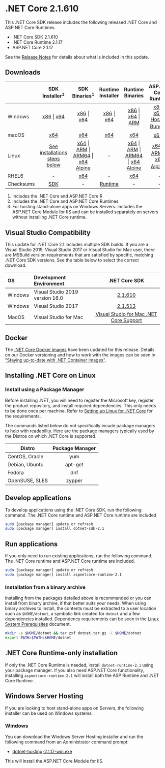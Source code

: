 # .NET Core 2.1.610

This .NET Core SDK release includes the following released .NET Core and ASP.NET Core Runtimes.

* .NET Core SDK 2.1.610
* .NET Core Runtime 2.1.17
* ASP.NET Core 2.1.17

See the [Release Notes](https://github.com/dotnet/core/blob/main/release-notes/2.1/2.1.17/2.1.17.md) for details about what is included in this update.

## Downloads

|           | SDK Installer<sup>1</sup>                        | SDK Binaries<sup>1</sup>                 | Runtime Installer                                        | Runtime Binaries                                 | ASP.NET Core Runtime           |
| --------- | :------------------------------------------:     | :----------------------:                 | :---------------------------:                            | :-------------------------:                      | :-----------------:            |
| Windows   | [x86][dotnet-sdk-win-x86.exe] \| [x64][dotnet-sdk-win-x64.exe] | [x86][dotnet-sdk-win-x86.zip] \| [x64][dotnet-sdk-win-x64.zip] | [x86][dotnet-runtime-win-x86.exe] \| [x64][dotnet-runtime-win-x64.exe] | [x86][dotnet-runtime-win-x86.zip] \| [x64][dotnet-runtime-win-x64.zip] \| [ARM][dotnet-runtime-win-arm.zip] | [x86][aspnetcore-runtime-win-x86.exe] \| [x64][aspnetcore-runtime-win-x64.exe] \| <br> [Hosting Bundle][dotnet-hosting-win.exe]<sup>2</sup> |
| macOS     | [x64][dotnet-sdk-osx-x64.pkg]  | [x64][dotnet-sdk-osx-x64.tar.gz]     | [x64][dotnet-runtime-osx-x64.pkg] | [x64][dotnet-runtime-osx-x64.tar.gz] | [x64][aspnetcore-runtime-osx-x64.tar.gz]<sup>1</sup>
| Linux     | [See installations steps below][linux-install]   | [x64][dotnet-sdk-linux-x64.tar.gz] \| [ARM][dotnet-sdk-linux-arm.tar.gz] \| [ARM64][dotnet-sdk-linux-arm64.tar.gz] \| [x64 Alpine][dotnet-sdk-linux-musl-x64.tar.gz] | - | [x64][dotnet-runtime-linux-x64.tar.gz] \| [ARM][dotnet-runtime-linux-arm.tar.gz] \| [ARM64][dotnet-runtime-linux-arm64.tar.gz] \| [x64 Alpine][dotnet-runtime-linux-musl-x64.tar.gz] | [x64][aspnetcore-runtime-linux-x64.tar.gz]<sup>1</sup>  \| [ARM][aspnetcore-runtime-linux-arm.tar.gz]<sup>1</sup> \| [x64 Alpine][aspnetcore-runtime-linux-musl-x64.tar.gz]<sup>1</sup> |
| RHEL6     | -                                                | [x64][dotnet-sdk-rhel.6-x64.tar.gz]                    | -                                                        | [x64][dotnet-runtime-rhel.6-x64.tar.gz] | - |
| Checksums | [SDK][checksums-sdk]                             | -                                        | [Runtime][checksums-runtime]                             | - | - |

1. Includes the .NET Core and ASP.NET Core R
1. Includes the .NET Core and ASP.NET Core Runtimes
2. For hosting stand-alone apps on Windows Servers. Includes the ASP.NET Core Module for IIS and can be installed separately on servers without installing .NET Core runtime.

## Visual Studio Compatibility

This update for .NET Core 2.1 includes multiple SDK builds. If you are a Visual Studio 2019, Visual Studio 2017 or Visual Studio for Mac user, there are MSBuild version requirements that are satisfied by specific, matching .NET Core SDK versions. See the table below to select the correct download.

| OS | Development Environment | .NET Core SDK |
| :-- | :-- | :--: |
| Windows | Visual Studio 2019 version 16.0 | [2.1.610](#downloads) |
| Windows | Visual Studio 2017 | [2.1.513](2.1.17.md) |
| MacOS | Visual Studio for Mac | [Visual Studio for Mac .NET Core Support](https://learn.microsoft.com/visualstudio/mac/net-core-support) |


## Docker

The [.NET Core Docker images](https://hub.docker.com/r/microsoft/dotnet/) have been updated for this release. Details on our Docker versioning and how to work with the images can be seen in ["Staying up-to-date with .NET Container Images"](https://devblogs.microsoft.com/dotnet/staying-up-to-date-with-net-container-images/).

## Installing .NET Core on Linux

### Install using a Package Manager

Before installing .NET, you will need to register the Microsoft key, register the product repository, and install required dependencies. This only needs to be done once per machine. Refer to [Setting up Linux for .NET Core][linux-setup] for the requirements.

The commands listed below do not specifically incude package managers to help with readability. Here are the package managers typically used by the Distros on which .NET Core is supported.

| Distro | Package Manager  |
| ---             | :----:  |
| CentOS, Oracle  | yum     |
| Debian, Ubuntu  | apt-get |
| Fedora          | dnf     |
| OpenSUSE, SLES  | zypper  |

## Develop applications

To develop applications using the .NET Core SDK, run the following command. The .NET Core runtime and ASP.NET Core runtime are included.

```bash
sudo [package manager] update or refresh
sudo [package manager] install dotnet-sdk-2.1
```

## Run applications

If you only need to run existing applications, run the following command. The .NET Core runtime and ASP.NET Core runtime are included.

```bash
sudo [package manager] update or refresh
sudo [package manager] install aspnetcore-runtime-2.1
```

### Installation from a binary archive

Installing from the packages detailed above is recommended or you can install from binary archive, if that better suits your needs. When using binary archives to install, the contents must be extracted to a user location such as `$HOME/dotnet`, a symbolic link created for `dotnet` and a few dependencies installed. Dependency requirements can be seen in the [Linux System Prerequisites](https://github.com/dotnet/core/blob/main/Documentation/linux-prereqs.md) document.

```bash
mkdir -p $HOME/dotnet && tar zxf dotnet.tar.gz -C $HOME/dotnet
export PATH=$PATH:$HOME/dotnet
```

## .NET Core Runtime-only installation

If only the .NET Core Runtime is needed, install `dotnet-runtime-2.1` using your package manager. If you also need ASP.NET Core functionality, installing `aspnetcore-runtime-2.1` will install both the ASP Runtime and .NET Core Runtime.

## Windows Server Hosting

If you are looking to host stand-alone apps on Servers, the following installer can be used on Windows systems.

### Windows

You can download the Windows Server Hosting installer and run the following command from an Administrator command prompt:

* [dotnet-hosting-2.1.17-win.exe][dotnet-hosting-win.exe]

This will install the ASP.NET Core Module for IIS.

[blob-runtime]: https://dotnetcli.blob.core.windows.net/dotnet/Runtime/
[blob-sdk]: https://dotnetcli.blob.core.windows.net/dotnet/Sdk/
[release-notes]: https://github.com/dotnet/core/blob/main/release-notes/2.1/2.1.17/2.1.17.md

[checksums-runtime]: https://dotnetcli.blob.core.windows.net/dotnet/checksums/2.1.17-sha.txt
[checksums-sdk]: https://dotnetcli.blob.core.windows.net/dotnet/checksums/2.1.17-sha.txt

[linux-install]: https://learn.microsoft.com/dotnet/core/install/linux
[linux-setup]: https://github.com/dotnet/core/blob/main/Documentation/linux-setup.md

[dotnet-blog]: https://devblogs.microsoft.com/dotnet/



[//]: # ( Runtime 2.1.17)
[dotnet-runtime-linux-arm.tar.gz]: https://download.visualstudio.microsoft.com/download/pr/ccc989da-fa6c-4b1b-a8a8-ed43ab4bba38/77e9e57aa69a2a84f1a45e861cc4eed5/dotnet-runtime-2.1.17-linux-arm.tar.gz
[dotnet-runtime-linux-arm64.tar.gz]: https://download.visualstudio.microsoft.com/download/pr/b97e7fa1-cf7b-4b5e-a7a6-33d124c1d2ee/2d67061cda10b4470cebdb6c36271095/dotnet-runtime-2.1.17-linux-arm64.tar.gz
[dotnet-runtime-linux-musl-x64.tar.gz]: https://download.visualstudio.microsoft.com/download/pr/fb5b99ef-e59f-43e4-a193-344774d942c3/016338b54b1ec63bd0400039f763e25d/dotnet-runtime-2.1.17-linux-musl-x64.tar.gz
[dotnet-runtime-linux-x64.tar.gz]: https://download.visualstudio.microsoft.com/download/pr/a668ac5e-ffcc-419a-8c82-9e5feb7b2619/4108ef8aede75bbb569a359dff689c5c/dotnet-runtime-2.1.17-linux-x64.tar.gz
[dotnet-runtime-osx-x64.pkg]: https://download.visualstudio.microsoft.com/download/pr/9d3edcf8-2da1-42eb-a30f-54d629c8f13f/2e967304f8f3543c7329fd53d292d076/dotnet-runtime-2.1.17-osx-x64.pkg
[dotnet-runtime-osx-x64.tar.gz]: https://download.visualstudio.microsoft.com/download/pr/5f8d9bb7-854f-4527-96aa-21b40d3119f5/f6d703007d9fe5ddb701ba6006107e3a/dotnet-runtime-2.1.17-osx-x64.tar.gz
[dotnet-runtime-rhel.6-x64.tar.gz]: https://download.visualstudio.microsoft.com/download/pr/a0192c8e-55a5-4633-8e5f-afd80fac844f/017b5bac907f9423a4ec7867370b2507/dotnet-runtime-2.1.17-rhel.6-x64.tar.gz
[dotnet-runtime-win-arm.zip]: https://download.visualstudio.microsoft.com/download/pr/8b88b38d-d7d6-4d48-b88f-ec1379b70095/35b5c60828d6419609b4b800d679da63/dotnet-runtime-2.1.17-win-arm.zip
[dotnet-runtime-win-x64.exe]: https://download.visualstudio.microsoft.com/download/pr/cd223083-8c0e-4963-9fcd-fcf01a55e56c/15500e764899442ed6e014687caa34e9/dotnet-runtime-2.1.17-win-x64.exe
[dotnet-runtime-win-x64.zip]: https://download.visualstudio.microsoft.com/download/pr/0c5dc823-e267-4c18-98d5-5b628ac9c2f9/6caf15ff4915b5cf650f202076601190/dotnet-runtime-2.1.17-win-x64.zip
[dotnet-runtime-win-x86.exe]: https://download.visualstudio.microsoft.com/download/pr/73a0ea97-57d6-4263-ac36-ea3a9b373bcf/cd5f7e08e749c1d3468cdae89e4518de/dotnet-runtime-2.1.17-win-x86.exe
[dotnet-runtime-win-x86.zip]: https://download.visualstudio.microsoft.com/download/pr/8340237d-31bc-441c-bf06-ea6616c5dbc1/d35ed8467238a143eba7cb5d56f35f04/dotnet-runtime-2.1.17-win-x86.zip

[//]: # ( WindowsDesktop )

[//]: # ( ASP 2.1.17)
[aspnetcore-runtime-linux-arm.tar.gz]: https://download.visualstudio.microsoft.com/download/pr/1a3c3183-ea43-4060-9205-09151a6ab9d7/6f15f282afcd70fffd8b9e12de4cd8b9/aspnetcore-runtime-2.1.17-linux-arm.tar.gz
[aspnetcore-runtime-linux-musl-x64.tar.gz]: https://download.visualstudio.microsoft.com/download/pr/468f500f-70d8-495c-b1ef-7110ff8f2298/39c0f5c364fc2550d70e6c45d21178ef/aspnetcore-runtime-2.1.17-linux-musl-x64.tar.gz
[aspnetcore-runtime-linux-x64.tar.gz]: https://download.visualstudio.microsoft.com/download/pr/8074db1d-516d-44c9-abf5-5efe38752226/c809c044b639ce439d227c377dec2355/aspnetcore-runtime-2.1.17-linux-x64.tar.gz
[aspnetcore-runtime-osx-x64.tar.gz]: https://download.visualstudio.microsoft.com/download/pr/a1df1dff-dceb-47ca-9dd5-f0e2bb44ca18/39bb8cfb345da8781d5242a985edf549/aspnetcore-runtime-2.1.17-osx-x64.tar.gz
[aspnetcore-runtime-win-x64.exe]: https://download.visualstudio.microsoft.com/download/pr/68dbbf28-d2e1-4c08-b7ac-d990145da30d/d7ecd369a082efeff6eeb13b18c64c51/aspnetcore-runtime-2.1.17-win-x64.exe
[aspnetcore-runtime-win-x64.zip]: https://download.visualstudio.microsoft.com/download/pr/f7cbebdd-483d-49d5-a4e1-58daa4394cf0/432798505655e71306b0dc32303116ab/aspnetcore-runtime-2.1.17-win-x64.zip
[aspnetcore-runtime-win-x86.exe]: https://download.visualstudio.microsoft.com/download/pr/03cad191-be9a-479b-9818-7e6fd624c416/b223c16c8b0a410cb18075f1daa4361a/aspnetcore-runtime-2.1.17-win-x86.exe
[aspnetcore-runtime-win-x86.zip]: https://download.visualstudio.microsoft.com/download/pr/716779cc-a73c-435d-8bdb-51de7aa53dea/82dbf4805c74dd4282ad4072ba5b74be/aspnetcore-runtime-2.1.17-win-x86.zip
[dotnet-hosting-win.exe]: https://download.visualstudio.microsoft.com/download/pr/a431ea89-07d9-4533-9d72-fd246bd2efc7/5bbc08f02800c08b69bce56d03723f18/dotnet-hosting-2.1.17-win.exe

[//]: # ( SDK 2.1.610 )
[dotnet-sdk-linux-arm.tar.gz]: https://download.visualstudio.microsoft.com/download/pr/8c788dcc-00c3-4c29-8742-0ae3b33cd539/dcbec11140886ae23f7c8d0e30880589/dotnet-sdk-2.1.610-linux-arm.tar.gz
[dotnet-sdk-linux-arm64.tar.gz]: https://download.visualstudio.microsoft.com/download/pr/97aebdbe-fb0b-4f43-ba8a-f052c4e1ac73/314ca0f6669aeab69f49665246352145/dotnet-sdk-2.1.610-linux-arm64.tar.gz
[dotnet-sdk-linux-musl-x64.tar.gz]: https://download.visualstudio.microsoft.com/download/pr/e78d9e7e-8686-4ff9-aa2c-c69b699b7f74/0ded3852429d6081e0b789883f35f026/dotnet-sdk-2.1.610-linux-musl-x64.tar.gz
[dotnet-sdk-linux-x64.tar.gz]: https://download.visualstudio.microsoft.com/download/pr/676ceb1a-b034-4358-b141-462592453357/c8b1efc16dccee8c043c0f4b11fb3688/dotnet-sdk-2.1.610-linux-x64.tar.gz
[dotnet-sdk-osx-x64.pkg]: https://download.visualstudio.microsoft.com/download/pr/76e7e9ea-105b-4cf6-9656-3721e5bb2f41/41c938cdd30fde2d92550de1e01ee4c2/dotnet-sdk-2.1.610-osx-x64.pkg
[dotnet-sdk-osx-x64.tar.gz]: https://download.visualstudio.microsoft.com/download/pr/ca19f400-62c7-4a2b-9de0-27e173a0d4d8/520b0e5d5df7b4ade5a5e35c2a990bd3/dotnet-sdk-2.1.610-osx-x64.tar.gz
[dotnet-sdk-rhel.6-x64.tar.gz]: https://download.visualstudio.microsoft.com/download/pr/0a980967-5bff-434d-9a2b-1e69a567d50e/581ee74f495bfaf2d0cc81657ff3439d/dotnet-sdk-2.1.610-rhel.6-x64.tar.gz
[dotnet-sdk-win-x64.exe]: https://download.visualstudio.microsoft.com/download/pr/3f06883f-5d34-441d-9e4d-c4eb6022b0f5/b0ede81b565b7afc3a8ea9ea60c3b4ab/dotnet-sdk-2.1.610-win-x64.exe
[dotnet-sdk-win-x64.zip]: https://download.visualstudio.microsoft.com/download/pr/abd40c9c-1b16-4cd7-b5d5-f1cabf65b361/6d8397e174b9984926bc9bc74b756aa4/dotnet-sdk-2.1.610-win-x64.zip
[dotnet-sdk-win-x86.exe]: https://download.visualstudio.microsoft.com/download/pr/02c08bb6-bf16-492c-8737-7ccf7968cc4d/637d0783dba2159124a634dd2cddd055/dotnet-sdk-2.1.610-win-x86.exe
[dotnet-sdk-win-x86.zip]: https://download.visualstudio.microsoft.com/download/pr/de5eb21e-7e0c-4f74-b0ec-0a3e0f580bf6/f59cabffac0e14c551caf2d4a102f66d/dotnet-sdk-2.1.610-win-x86.zip


[//]: # ( Symbols )
